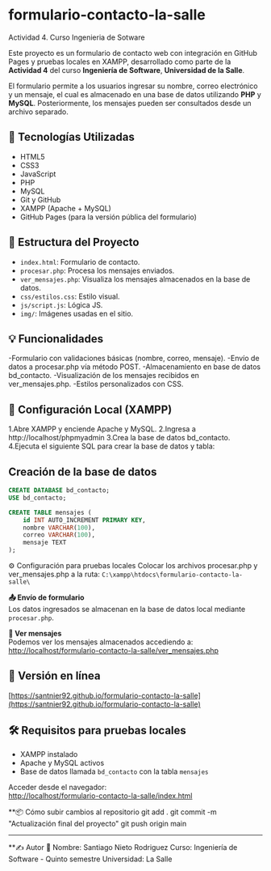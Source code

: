 # formulario-contacto-la-salle
Actividad 4. Curso Ingenieria de Sotware

Este proyecto es un formulario de contacto web con integración en GitHub Pages y pruebas locales en XAMPP, desarrollado como parte de la **Actividad 4** del curso **Ingeniería de Software**, **Universidad de la Salle**.

El formulario permite a los usuarios ingresar su nombre, correo electrónico y un mensaje, el cual es almacenado en una base de datos utilizando **PHP** y **MySQL**. Posteriormente, los mensajes pueden ser consultados desde un archivo separado.

## 🚀 Tecnologías Utilizadas

- HTML5
- CSS3
- JavaScript
- PHP
- MySQL
- Git y GitHub
- XAMPP (Apache + MySQL)
- GitHub Pages (para la versión pública del formulario)

## 📁 Estructura del Proyecto

- `index.html`: Formulario de contacto.
- `procesar.php`: Procesa los mensajes enviados.
- `ver_mensajes.php`: Visualiza los mensajes almacenados en la base de datos.
- `css/estilos.css`: Estilo visual.
- `js/script.js`: Lógica JS.
- `img/`: Imágenes usadas en el sitio.

## 💡 Funcionalidades

-Formulario con validaciones básicas (nombre, correo, mensaje).
-Envío de datos a procesar.php vía método POST.
-Almacenamiento en base de datos bd_contacto.
-Visualización de los mensajes recibidos en ver_mensajes.php.
-Estilos personalizados con CSS.

## 🔧 Configuración Local (XAMPP)

1.Abre XAMPP y enciende Apache y MySQL.
2.Ingresa a http://localhost/phpmyadmin
3.Crea la base de datos bd_contacto.
4.Ejecuta el siguiente SQL para crear la base de datos y tabla:

## Creación de la base de datos

```sql
CREATE DATABASE bd_contacto;
USE bd_contacto;

CREATE TABLE mensajes (
    id INT AUTO_INCREMENT PRIMARY KEY,
    nombre VARCHAR(100),
    correo VARCHAR(100),
    mensaje TEXT
);
```

⚙️ Configuración para pruebas locales
Colocar los archivos procesar.php y ver_mensajes.php a la ruta: `C:\xampp\htdocs\formulario-contacto-la-salle\`

**📤 Envío de formulario**  
Los datos ingresados se almacenan en la base de datos local mediante `procesar.php`.

**👀 Ver mensajes**  
Podemos ver los mensajes almacenados accediendo a:  
[http://localhost/formulario-contacto-la-salle/ver_mensajes.php](http://localhost/formulario-contacto-la-salle/ver_mensajes.php)

## 🚀 Versión en línea

[https://santnier92.github.io/formulario-contacto-la-salle](https://santnier92.github.io/formulario-contacto-la-salle)

## 🛠️ Requisitos para pruebas locales

- XAMPP instalado
- Apache y MySQL activos
- Base de datos llamada `bd_contacto` con la tabla `mensajes`


Acceder desde el navegador:  
[http://localhost/formulario-contacto-la-salle/index.html](http://localhost/formulario-contacto-la-salle/index.html)


**📦 Cómo subir cambios al repositorio
git add .
git commit -m "Actualización final del proyecto"
git push origin main

---

**✍️ Autor 📌
Nombre: Santiago Nieto Rodriguez
Curso: Ingeniería de Software - Quinto semestre
Universidad: La Salle
